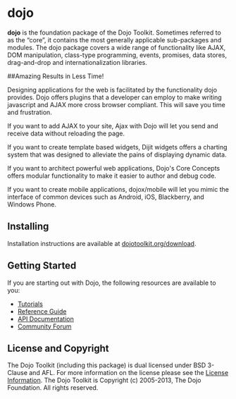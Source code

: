 # dojo

**dojo** is the foundation package of the Dojo Toolkit. Sometimes referred to as the “core”, it contains the most
generally applicable sub-packages and modules. The dojo package covers a wide range of functionality like AJAX, DOM
manipulation, class-type programming, events, promises, data stores, drag-and-drop and internationalization libraries.

##Amazing Results in Less Time!

Designing applications for the web is facilitated by the functionality dojo provides. Dojo offers plugins that a developer can employ to make writing javascript and AJAX more cross browser compliant. This will save you time and frustration. 

If you want to add AJAX to your site, Ajax with Dojo will let you send and receive data without reloading the page. 

If you want to create template based widgets, Dijit widgets offers a charting system that was designed to alleviate the pains of displaying dynamic data. 

If you want to architect powerful web applications, Dojo's Core Concepts offers modular functionality to make it easier to author and debug code.

If you want to create mobile applications, dojox/mobile will let you mimic the interface of common devices such as Android, iOS, Blackberry, and Windows Phone. 



## Installing

Installation instructions are available at [dojotoolkit.org/download][download].

## Getting Started

If you are starting out with Dojo, the following resources are available to you:

* [Tutorials][]
* [Reference Guide][]
* [API Documentation][]
* [Community Forum][]

## License and Copyright

The Dojo Toolkit (including this package) is dual licensed under BSD 3-Clause and AFL.  For more information on the
license please see the [License Information][].  The Dojo Toolkit is Copyright (c) 2005-2013, The Dojo Foundation.  All
rights reserved.

[download]: http://dojotoolkit.org/download/
[Tutorials]: http://dojotoolkit.org/documentation/
[Reference Guide]: http://dojotoolkit.org/reference-guide/
[API Documentation]: http://dojotoolkit.org/api/
[Community Forum]: http://dojotoolkit.org/community/
[License Information]: http://dojotoolkit.org/license
